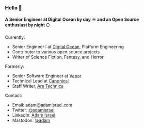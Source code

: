### Hello 👋

#### A Senior Engineer at Digital Ocean by day ☀️ and an Open Source enthusiast by night 🌕

Currently:
- Senior Engineer I at [Digital Ocean](https://www.digitalocean.com/), Platform Engineering
- Contributor to various open source projects
- Writer of Science Fiction, Fantasy, and Horror

Formerly:
- Senior Software Engineer at [Vapor](https://www.vapor.io/)
- Technical Lead at [Canonical](https://www.canonical.com/)
- Staff Writer, [Ars Technica](https://arstechnica.com/)

Contact:
- Email: adam@adamisrael.com
- Twitter: [@adamisrael](https://twitter.com/adamisrael)
- LinkedIn: [Adam Israel](https://www.linkedin.com/in/adamisrael/)
- Mastodon: [@adam](https://linuxlab.sh/@adam)
